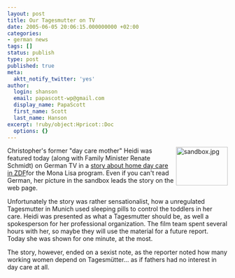 ```yaml
---
layout: post
title: Our Tagesmutter on TV
date: 2005-06-05 20:06:15.000000000 +02:00
categories:
- german news
tags: []
status: publish
type: post
published: true
meta:
  aktt_notify_twitter: 'yes'
author:
  login: shanson
  email: papascott-wp@gmail.com
  display_name: PapaScott
  first_name: Scott
  last_name: Hanson
excerpt: !ruby/object:Hpricot::Doc
  options: {}
---
```

<p><a href="http://www.zdf.de/ZDFde/inhalt/8/0,1872,2307112,00.html" title="ZDF.de"><img alt="sandbox.jpg" src="https://www.papascott.de/wordpress/wp-content/uploads/2005/06/sandbox.jpg" width="118" height="88" border="0" align="right" /></a> Christopher's former "day care mother" Heidi was featured today (along with Family Minister Renate Schmidt) on German TV in a <a href="http://www.zdf.de/ZDFde/inhalt/8/0,1872,2307112,00.html" title="ZDF.de - Mit Tabletten ruhig gestellt"> story about home day care in ZDF</a>for the Mona Lisa program. Even if you can't read German, her picture in the sandbox leads the story on the web page.</p>
<p>Unfortunately the story was rather sensationalist, how a unregulated Tagesmutter in Munich used sleeping pills to control the toddlers in her care. Heidi was presented as what a Tagesmutter should be, as well a spokesperson for her professional organization. The film team spent several hours with her, so maybe they will use the material for a future report. Today she was shown for one minute, at the most.</p>
<p>The story, however, ended on a sexist note, as the reporter noted how many working women depend on Tagesm&uuml;tter... as if fathers had no interest in day care at all.</p>
